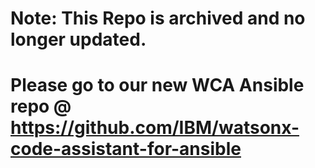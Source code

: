 # Note: This Repo is archived and no longer updated. 
# Please go to our new WCA Ansible repo @ https://github.com/IBM/watsonx-code-assistant-for-ansible
